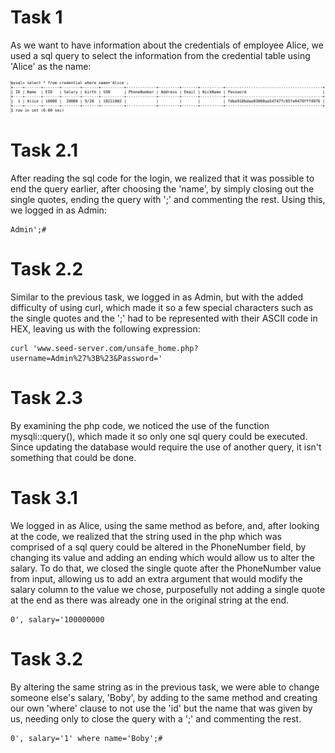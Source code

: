 # Task 1

As we want to have information about the credentials of employee Alice, we used a sql query to select the information from the credential table using 'Alice' as the name:

![](task1.png)

# Task 2.1

After reading the sql code for the login, we realized that it was possible to end the query earlier, after choosing the 'name', by simply closing out the single quotes, ending the query with ';' and commenting the rest.
Using this, we logged in as Admin:
```
Admin';#
```

# Task 2.2

Similar to the previous task, we logged in as Admin, but with the added difficulty of using curl, which made it so a few special characters such as the single quotes and the ';' had to be represented with their ASCII code in HEX, leaving us with the following expression:
```
curl 'www.seed-server.com/unsafe_home.php?username=Admin%27%3B%23&Password='
```

# Task 2.3

By examining the php code, we noticed the use of the function mysqli::query(), which made it so only one sql query could be executed.
Since updating the database would require the use of another query, it isn't something that could be done.

# Task 3.1

We logged in as Alice, using the same method as before, and, after looking at the code, we realized that the string used in the php which was comprised of a sql query could be altered in the PhoneNumber field, by changing its value and adding an ending which would allow us to alter the salary.
To do that, we closed the single quote after the PhoneNumber value from input, allowing us to add an extra argument that would modify the salary column to the value we chose, purposefully not adding a single quote at the end as there was already one in the original string at the end.
```
0', salary='100000000
```

# Task 3.2

By altering the same string as in the previous task, we were able to change someone else's salary, 'Boby', by adding to the same method and creating our own 'where' clause to not use the 'id' but the name that was given by us, needing only to close the query with a ';' and commenting the rest.

```
0', salary='1' where name='Boby';#
```
